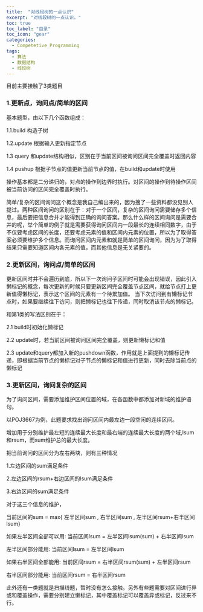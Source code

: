 ```yaml
---
title:  "对线段树的一点认识"
excerpt: "对线段树的一点认识。"
toc: true
toc_label: "目录"
toc_icon: "gear"
categories:
  - Competetive_Programming
tags:
  - 算法
  - 数据结构
  - 线段树
---
```


目前主要接触了3类题目

### 1.更新点，询问点/简单的区间

基本题型，由以下几个函数组成：

1.1.build
构造子树

1.2.update
根据输入更新指定节点

1.3 query
和update结构相似，区别在于当前区间被询问区间完全覆盖时返回内容

1.4 pushup
根据子节点的值更新当前节点的值，在build和update时使用

操作基本都是二分递归的，对点的操作到边界时执行。对区间的操作到待操作区间被当前访问的区间完全覆盖时执行。

简单/复杂的区间询问这个概念是我自己编出来的，因为搜了一些资料都没见别人提过。两种区间询问的区别在于：对于一个区间，复杂的区间询问需要储存多个信息，最后要把信息合并才能得到正确的询问答案。那么什么样的区间询问是需要合并的呢，举个简单的例子就是需要获得询问区间内一段最长的连续相同数字，由于不仅要考虑区间的长度，还要考虑元素的值和区间内元素的位置，所以为了取得答案必须要维护多个信息。而询问区间内元素和就是简单的区间询问，因为为了取得结果只需要知道区间内各元素的值，而其他信息是无关紧要的。

### 2.更新区间，询问点/简单的区间
更新区间时并不会遍历到底，所以下一次询问子区间时可能会出现错误，因此引入懒标记的概念，每次更新的时候只要更新区间完全覆盖节点区间，就给节点打上更新值得懒标记，表示这个区间的元素有一个待累加值。
当下次访问到有懒标记节点时，如果要继续往下访问，则把懒标记也往下传递，同时取消该节点的懒标记。

和第1类的写法区别在于：

2.1
build时初始化懒标记

2.2
update时，若当前区间被询问区间完全覆盖，则更新懒标记和值

2.3
update和query都加入新的pushdown函数，作用就是上面提到的懒标记传递，即根据当前节点的懒标记对子节点的懒标记和值进行更新，同时去除当前点的懒标记

### 3.更新区间，询问复杂的区间

为了询问区间，需要添加维护区间位置的域，在各函数中都添加对新域的维护语句。

以POJ3667为例，此题要求找出询问区间内最左边一段空闲的连续区间。

增加用于分别维护最左短的连续最大长度和最右端的连续最大长度的两个域,lsum和rsum，而sum维护总的最大长度。

把当前询问的区间分为左右两块，则有三种情况

1.左边区间的sum满足条件

2.左边区间的rsum+右边区间的lsum满足条件

3.右边区间的sum满足条件

对于这三个信息的维护，

当前区间的sum = max{ 左半区间sum , 右半区间sum , 左半区间rsum+右半区间lsum} 

如果左半区间全部可以用: 当前区间lsum = 左半区间lsum(sum) + 右半区间lsum 

左半区间部分能用: 当前区间lsum = 左半区间lsum

如果右半区间全部能用: 当前区间rsum = 右半区间rsum(sum) + 左半区间rsum

右半区间部分能用: 当前区间rsum = 右半区间rsum

此外还有一类题就是扫描线题，暂时没有怎么接触。另外有些题需要对区间进行异或和覆盖操作，需要分别建立懒标记，其中覆盖标记可以覆盖异或标记，反过来不行。
